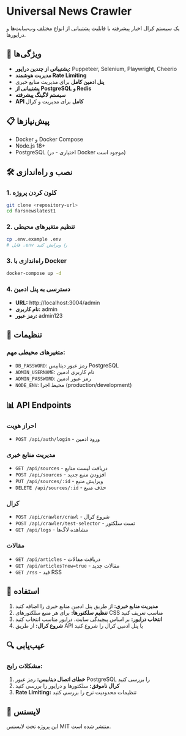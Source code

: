# Universal News Crawler

یک سیستم کرال اخبار پیشرفته با قابلیت پشتیبانی از انواع مختلف وب‌سایت‌ها و درایورها.

## 🚀 ویژگی‌ها

- **پشتیبانی از چندین درایور:** Puppeteer, Selenium, Playwright, Cheerio
- **مدیریت هوشمند Rate Limiting**
- **پنل ادمین کامل** برای مدیریت منابع خبری
- **پشتیبانی از PostgreSQL و Redis**
- **سیستم لاگینگ پیشرفته**
- **API کامل** برای مدیریت و کرال

## 📋 پیش‌نیازها

- Docker و Docker Compose
- Node.js 18+
- PostgreSQL (اختیاری - در Docker موجود است)

## 🛠️ نصب و راه‌اندازی

### 1. کلون کردن پروژه
```bash
git clone <repository-url>
cd farsnewslatest1
```

### 2. تنظیم متغیرهای محیطی
```bash
cp .env.example .env
# فایل .env را ویرایش کنید
```

### 3. راه‌اندازی با Docker
```bash
docker-compose up -d
```

### 4. دسترسی به پنل ادمین
- **URL:** http://localhost:3004/admin
- **نام کاربری:** admin
- **رمز عبور:** admin123

## 🔧 تنظیمات

### متغیرهای محیطی مهم:
- `DB_PASSWORD`: رمز عبور دیتابیس PostgreSQL
- `ADMIN_USERNAME`: نام کاربری ادمین
- `ADMIN_PASSWORD`: رمز عبور ادمین
- `NODE_ENV`: محیط اجرا (production/development)

## 📊 API Endpoints

### احراز هویت
- `POST /api/auth/login` - ورود ادمین

### مدیریت منابع خبری
- `GET /api/sources` - دریافت لیست منابع
- `POST /api/sources` - افزودن منبع جدید
- `PUT /api/sources/:id` - ویرایش منبع
- `DELETE /api/sources/:id` - حذف منبع

### کرال
- `POST /api/crawler/crawl` - شروع کرال
- `POST /api/crawler/test-selector` - تست سلکتور
- `GET /api/logs` - مشاهده لاگ‌ها

### مقالات
- `GET /api/articles` - دریافت مقالات
- `GET /api/articles?new=true` - مقالات جدید
- `GET /rss` - فید RSS

## 🎯 استفاده

1. **مدیریت منابع خبری:** از طریق پنل ادمین منابع خبری را اضافه کنید
2. **تنظیم سلکتورها:** برای هر منبع سلکتورهای CSS مناسب تعریف کنید
3. **انتخاب درایور:** بر اساس پیچیدگی سایت، درایور مناسب انتخاب کنید
4. **شروع کرال:** از طریق API یا پنل ادمین کرال را شروع کنید

## 🔍 عیب‌یابی

### مشکلات رایج:
1. **خطای اتصال دیتابیس:** رمز عبور PostgreSQL را بررسی کنید
2. **کرال ناموفق:** سلکتورها و درایور را بررسی کنید
3. **Rate Limiting:** تنظیمات محدودیت نرخ را بررسی کنید

## 📝 لایسنس

این پروژه تحت لایسنس MIT منتشر شده است.